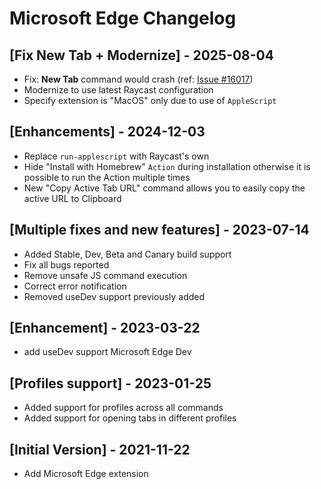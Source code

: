# Microsoft Edge Changelog

## [Fix New Tab + Modernize] - 2025-08-04

- Fix: **New Tab** command would crash (ref: [Issue #16017](https://github.com/raycast/extensions/issues/16017))
- Modernize to use latest Raycast configuration
- Specify extension is "MacOS" only due to use of `AppleScript`

## [Enhancements] - 2024-12-03

- Replace `run-applescript` with Raycast's own
- Hide "Install with Homebrew" `Action` during installation otherwise it is possible to run the Action multiple times
- New "Copy Active Tab URL" command allows you to easily copy the active URL to Clipboard

## [Multiple fixes and new features] - 2023-07-14
- Added Stable, Dev, Beta and Canary build support
- Fix all bugs reported
- Remove unsafe JS command execution
- Correct error notification
- Removed useDev support previously added


## [Enhancement] - 2023-03-22

- add useDev support Microsoft Edge Dev

## [Profiles support] - 2023-01-25

- Added support for profiles across all commands
- Added support for opening tabs in different profiles

## [Initial Version] - 2021-11-22

- Add Microsoft Edge extension
